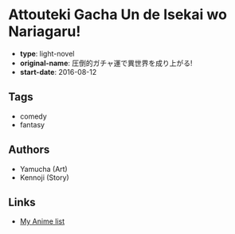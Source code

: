 # Attouteki Gacha Un de Isekai wo Nariagaru!

-   **type**: light-novel
-   **original-name**: 圧倒的ガチャ運で異世界を成り上がる!
-   **start-date**: 2016-08-12

## Tags

-   comedy
-   fantasy

## Authors

-   Yamucha (Art)
-   Kennoji (Story)

## Links

-   [My Anime list](https://myanimelist.net/manga/100105/Attouteki_Gacha_Un_de_Isekai_wo_Nariagaru)

